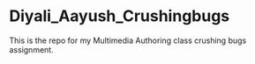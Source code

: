 # Diyali_Aayush_Crushingbugs
This is the repo for my Multimedia Authoring class crushing bugs assignment.
